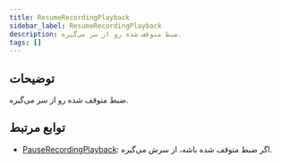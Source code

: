 ```yaml
---
title: ResumeRecordingPlayback
sidebar_label: ResumeRecordingPlayback
description: ضبط متوقف شده رو از سر می‌گیره.
tags: []
---
```


## توضیحات

ضبط متوقف شده رو از سر می‌گیره.


## توابع مرتبط

- [PauseRecordingPlayback](PauseRecordingPlayback): اگر ضبط متوقف شده باشه، از سرش می‌گیره.